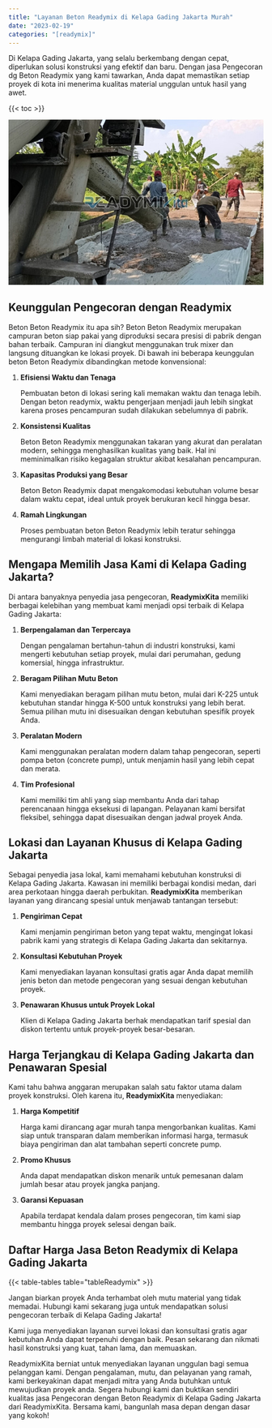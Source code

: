 ```yaml
---
title: "Layanan Beton Readymix di Kelapa Gading Jakarta Murah"
date: "2023-02-19"
categories: "[readymix]"
---
```


Di Kelapa Gading Jakarta, yang selalu berkembang dengan cepat, diperlukan solusi konstruksi yang efektif dan baru. Dengan jasa Pengecoran dg Beton Readymix yang kami tawarkan, Anda dapat memastikan setiap proyek di kota ini menerima kualitas material unggulan untuk hasil yang awet.

{{< toc >}}

![Layanan Beton Readymix di Kelapa Gading Jakarta Murah](/images/readymix/cor-readymix-25.jpg)

## Keunggulan Pengecoran dengan Readymix

Beton Beton Readymix itu apa sih? Beton Beton Readymix merupakan campuran beton siap pakai yang diproduksi secara presisi di pabrik dengan bahan terbaik. Campuran ini diangkut menggunakan truk mixer dan langsung dituangkan ke lokasi proyek. Di bawah ini beberapa keunggulan beton Beton Readymix dibandingkan metode konvensional:

1. **Efisiensi Waktu dan Tenaga**

   Pembuatan beton di lokasi sering kali memakan waktu dan tenaga lebih. Dengan beton readymix, waktu pengerjaan menjadi jauh lebih singkat karena proses pencampuran sudah dilakukan sebelumnya di pabrik.

2. **Konsistensi Kualitas**

   Beton Beton Readymix menggunakan takaran yang akurat dan peralatan modern, sehingga menghasilkan kualitas yang baik. Hal ini meminimalkan risiko kegagalan struktur akibat kesalahan pencampuran.

3. **Kapasitas Produksi yang Besar**

   Beton Beton Readymix dapat mengakomodasi kebutuhan volume besar dalam waktu cepat, ideal untuk proyek berukuran kecil hingga besar.

4. **Ramah Lingkungan**

   Proses pembuatan beton Beton Readymix lebih teratur sehingga mengurangi limbah material di lokasi konstruksi.

## Mengapa Memilih Jasa Kami di Kelapa Gading Jakarta?

Di antara banyaknya penyedia jasa pengecoran, **ReadymixKita** memiliki berbagai kelebihan yang membuat kami menjadi opsi terbaik di Kelapa Gading Jakarta:

1. **Berpengalaman dan Terpercaya**

   Dengan pengalaman bertahun-tahun di industri konstruksi, kami mengerti kebutuhan setiap proyek, mulai dari perumahan, gedung komersial, hingga infrastruktur.

2. **Beragam Pilihan Mutu Beton**

   Kami menyediakan beragam pilihan mutu beton, mulai dari K-225 untuk kebutuhan standar hingga K-500 untuk konstruksi yang lebih berat. Semua pilihan mutu ini disesuaikan dengan kebutuhan spesifik proyek Anda.

3. **Peralatan Modern**

   Kami menggunakan peralatan modern dalam tahap pengecoran, seperti pompa beton (concrete pump), untuk menjamin hasil yang lebih cepat dan merata.

4. **Tim Profesional**

   Kami memiliki tim ahli yang siap membantu Anda dari tahap perencanaan hingga eksekusi di lapangan. Pelayanan kami bersifat fleksibel, sehingga dapat disesuaikan dengan jadwal proyek Anda.

## Lokasi dan Layanan Khusus di Kelapa Gading Jakarta

Sebagai penyedia jasa lokal, kami memahami kebutuhan konstruksi di Kelapa Gading Jakarta. Kawasan ini memiliki berbagai kondisi medan, dari area perkotaan hingga daerah perbukitan. **ReadymixKita** memberikan layanan yang dirancang spesial untuk menjawab tantangan tersebut:

1. **Pengiriman Cepat**

   Kami menjamin pengiriman beton yang tepat waktu, mengingat lokasi pabrik kami yang strategis di Kelapa Gading Jakarta dan sekitarnya.

2. **Konsultasi Kebutuhan Proyek**

   Kami menyediakan layanan konsultasi gratis agar Anda dapat memilih jenis beton dan metode pengecoran yang sesuai dengan kebutuhan proyek.

3. **Penawaran Khusus untuk Proyek Lokal**

   Klien di Kelapa Gading Jakarta berhak mendapatkan tarif spesial dan diskon tertentu untuk proyek-proyek besar-besaran.

## Harga Terjangkau di Kelapa Gading Jakarta dan Penawaran Spesial

Kami tahu bahwa anggaran merupakan salah satu faktor utama dalam proyek konstruksi. Oleh karena itu, **ReadymixKita** menyediakan:

1. **Harga Kompetitif**

   Harga kami dirancang agar murah tanpa mengorbankan kualitas. Kami siap untuk transparan dalam memberikan informasi harga, termasuk biaya pengiriman dan alat tambahan seperti concrete pump.

2. **Promo Khusus**

   Anda dapat mendapatkan diskon menarik untuk pemesanan dalam jumlah besar atau proyek jangka panjang.

3. **Garansi Kepuasan**

   Apabila terdapat kendala dalam proses pengecoran, tim kami siap membantu hingga proyek selesai dengan baik.

## Daftar Harga Jasa Beton Readymix di Kelapa Gading Jakarta

{{< table-tables table="tableReadymix" >}}

Jangan biarkan proyek Anda terhambat oleh mutu material yang tidak memadai. Hubungi kami sekarang juga untuk mendapatkan solusi pengecoran terbaik di Kelapa Gading Jakarta!

Kami juga menyediakan layanan survei lokasi dan konsultasi gratis agar kebutuhan Anda dapat terpenuhi dengan baik. Pesan sekarang dan nikmati hasil konstruksi yang kuat, tahan lama, dan memuaskan.

ReadymixKita berniat untuk menyediakan layanan unggulan bagi semua pelanggan kami. Dengan pengalaman, mutu, dan pelayanan yang ramah, kami berkeyakinan dapat menjadi mitra yang Anda butuhkan untuk mewujudkan proyek anda. Segera hubungi kami dan buktikan sendiri kualitas jasa Pengecoran dengan Beton Readymix di Kelapa Gading Jakarta dari ReadymixKita. Bersama kami, bangunlah masa depan dengan dasar yang kokoh!